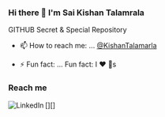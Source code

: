 ### Hi there 👋 I'm Sai Kishan Talamrala

GITHUB Secret & Special Repository

<!--
**SaiTalamarla/SaiTalamarla** is a ✨ _special_ ✨ repository because its `README.md` (this file) appears on your GitHub profile.

Here are some ideas to get you started:
-->
<!-- - 🔭 I’m currently working on ...
- 🌱 I’m currently learning ...
- 👯 I’m looking to collaborate on ...
- 🤔 I’m looking for help with ...
- 💬 Ask me about ... 
- 😄 Pronouns: ...
-->
- 📫 How to reach me: ... [@KishanTalamarla](https://twitter.com/kishantalamarla)

- ⚡ Fun fact: ... Fun fact: I :heart: :girl:s 

### Reach me 

[<img align="left" alt="LinkedIn" src="https://img.shields.io/badge/linkedin-%230077B5.svg?&style=for-the-badge&logo=linkedin&logoColor=white" />][]




